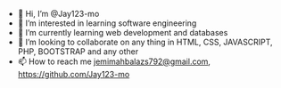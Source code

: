 - 👋 Hi, I’m @Jay123-mo
- 👀 I’m interested in learning software engineering 
- 🌱 I’m currently learning web development and databases
- 💞️ I’m looking to collaborate on any thing in HTML, CSS, JAVASCRIPT, PHP, BOOTSTRAP and any other
- 📫 How to reach me jemimahbalazs792@gmail.com, https://github.com/Jay123-mo

<!---
Jay123-mo/Jay123-mo is a ✨ special ✨ repository because its `README.md` (this file) appears on your GitHub profile.
You can click the Preview link to take a look at your changes.
--->
